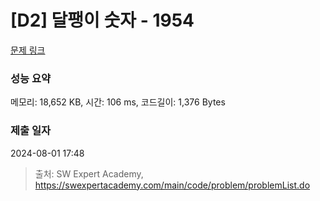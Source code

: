 # [D2] 달팽이 숫자 - 1954 

[문제 링크](https://swexpertacademy.com/main/code/problem/problemDetail.do?contestProbId=AV5PobmqAPoDFAUq) 

### 성능 요약

메모리: 18,652 KB, 시간: 106 ms, 코드길이: 1,376 Bytes

### 제출 일자

2024-08-01 17:48



> 출처: SW Expert Academy, https://swexpertacademy.com/main/code/problem/problemList.do